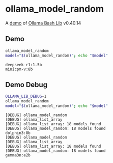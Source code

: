 # ollama_model_random

A [demo](../README.md#demos) of [Ollama Bash Lib](https://github.com/attogram/ollama-bash-lib) v0.40.14

## Demo
```bash
ollama_model_random
model="$(ollama_model_random)"; echo "$model"
```
```
deepseek-r1:1.5b
minicpm-v:8b
```

## Demo Debug
```bash
OLLAMA_LIB_DEBUG=1
ollama_model_random
model="$(ollama_model_random)"; echo "$model"
```
```
[DEBUG] ollama_model_random
[DEBUG] ollama_list_array
[DEBUG] ollama_list_array: 18 models found
[DEBUG] ollama_model_random: 18 models found
dolphin3:8b
[DEBUG] ollama_model_random
[DEBUG] ollama_list_array
[DEBUG] ollama_list_array: 18 models found
[DEBUG] ollama_model_random: 18 models found
gemma3n:e2b
```
